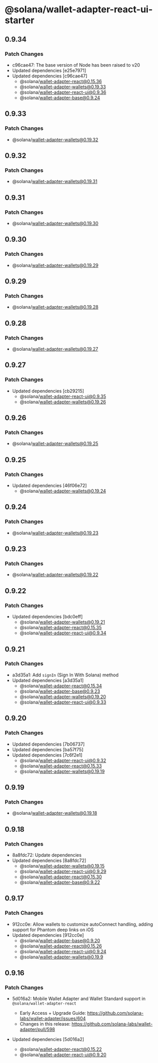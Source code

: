 # @solana/wallet-adapter-react-ui-starter

## 0.9.34

### Patch Changes

-   c96cae47: The base version of Node has been raised to v20
-   Updated dependencies [e25e7971]
-   Updated dependencies [c96cae47]
    -   @solana/wallet-adapter-react@0.15.36
    -   @solana/wallet-adapter-wallets@0.19.33
    -   @solana/wallet-adapter-react-ui@0.9.36
    -   @solana/wallet-adapter-base@0.9.24

## 0.9.33

### Patch Changes

-   @solana/wallet-adapter-wallets@0.19.32

## 0.9.32

### Patch Changes

-   @solana/wallet-adapter-wallets@0.19.31

## 0.9.31

### Patch Changes

-   @solana/wallet-adapter-wallets@0.19.30

## 0.9.30

### Patch Changes

-   @solana/wallet-adapter-wallets@0.19.29

## 0.9.29

### Patch Changes

-   @solana/wallet-adapter-wallets@0.19.28

## 0.9.28

### Patch Changes

-   @solana/wallet-adapter-wallets@0.19.27

## 0.9.27

### Patch Changes

-   Updated dependencies [cb29215]
    -   @solana/wallet-adapter-react-ui@0.9.35
    -   @solana/wallet-adapter-wallets@0.19.26

## 0.9.26

### Patch Changes

-   @solana/wallet-adapter-wallets@0.19.25

## 0.9.25

### Patch Changes

-   Updated dependencies [46f06e72]
    -   @solana/wallet-adapter-wallets@0.19.24

## 0.9.24

### Patch Changes

-   @solana/wallet-adapter-wallets@0.19.23

## 0.9.23

### Patch Changes

-   @solana/wallet-adapter-wallets@0.19.22

## 0.9.22

### Patch Changes

-   Updated dependencies [bdc0eff]
    -   @solana/wallet-adapter-wallets@0.19.21
    -   @solana/wallet-adapter-react@0.15.35
    -   @solana/wallet-adapter-react-ui@0.9.34

## 0.9.21

### Patch Changes

-   a3d35a1: Add `signIn` (Sign In With Solana) method
-   Updated dependencies [a3d35a1]
    -   @solana/wallet-adapter-react@0.15.34
    -   @solana/wallet-adapter-base@0.9.23
    -   @solana/wallet-adapter-wallets@0.19.20
    -   @solana/wallet-adapter-react-ui@0.9.33

## 0.9.20

### Patch Changes

-   Updated dependencies [7b06737]
-   Updated dependencies [ba57f75]
-   Updated dependencies [7c6f2e1]
    -   @solana/wallet-adapter-react-ui@0.9.32
    -   @solana/wallet-adapter-react@0.15.33
    -   @solana/wallet-adapter-wallets@0.19.19

## 0.9.19

### Patch Changes

-   @solana/wallet-adapter-wallets@0.19.18

## 0.9.18

### Patch Changes

-   8a8fdc72: Update dependencies
-   Updated dependencies [8a8fdc72]
    -   @solana/wallet-adapter-wallets@0.19.15
    -   @solana/wallet-adapter-react-ui@0.9.29
    -   @solana/wallet-adapter-react@0.15.30
    -   @solana/wallet-adapter-base@0.9.22

## 0.9.17

### Patch Changes

-   912cc0e: Allow wallets to customize autoConnect handling, adding support for Phantom deep links on iOS
-   Updated dependencies [912cc0e]
    -   @solana/wallet-adapter-base@0.9.20
    -   @solana/wallet-adapter-react@0.15.26
    -   @solana/wallet-adapter-react-ui@0.9.24
    -   @solana/wallet-adapter-wallets@0.19.9

## 0.9.16

### Patch Changes

-   5d016a2: Mobile Wallet Adapter and Wallet Standard support in `@solana/wallet-adapter-react`

    -   Early Access + Upgrade Guide: https://github.com/solana-labs/wallet-adapter/issues/604
    -   Changes in this release: https://github.com/solana-labs/wallet-adapter/pull/598

-   Updated dependencies [5d016a2]
    -   @solana/wallet-adapter-react@0.15.22
    -   @solana/wallet-adapter-react-ui@0.9.20
